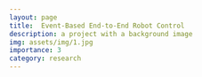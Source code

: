 ```yaml
---
layout: page
title:  Event-Based End-to-End Robot Control 
description: a project with a background image
img: assets/img/1.jpg
importance: 3
category: research
---
```

